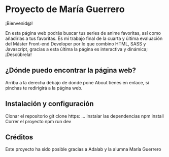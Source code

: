 # Proyecto de María Guerrero

¡Bienvenid@!

En esta página web podrás buscar tus series de anime favoritas, así como añadirlas a tus favoritas. Es mi trabajo final de la cuarta y última evaluación del Máster Front-end Developer por lo que combino HTML, SASS y Javascript, gracias a esta última la página es interactiva y dinámica; ¡Descúbrela!

## ¿Dónde puedo encontrar la página web?

Arriba a la derecha debajo de donde pone About tienes en enlace, si pinchas te redirigirá a la página web.

## Instalación y configuración

Clonar el repositorio
git clone https: …
Instalar las dependencias
npm install
Correr el proyecto
npm run dev

## Créditos

Este proyecto ha sido posible gracias a Adalab y la alumna María Guerrero
